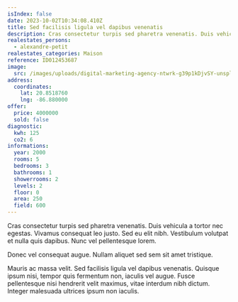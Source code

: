 ```yaml
---
isIndex: false
date: 2023-10-02T10:34:08.410Z
title: Sed facilisis ligula vel dapibus venenatis
description: Cras consectetur turpis sed pharetra venenatis. Duis vehicula a tortor nec egestas.
realestates_persons:
  - alexandre-petit
realestates_categories: Maison
reference: ID012453687
image:
  src: /images/uploads/digital-marketing-agency-ntwrk-g39p1kDjvSY-unsplash.jpg
address:
  coordinates:
    lat: 20.8518760
    lng: -86.880000
offer:
  price: 4000000
  sold: false
diagnostic:
  kwh: 125
  co2: 6
informations:
  year: 2000
  rooms: 5
  bedrooms: 3
  bathrooms: 1
  showerrooms: 2
  levels: 2
  floor: 0
  area: 250
  field: 600
---
```


Cras consectetur turpis sed pharetra venenatis. Duis vehicula a tortor nec egestas. Vivamus consequat leo justo. Sed eu elit nibh. Vestibulum volutpat et nulla quis dapibus. Nunc vel pellentesque lorem.

Donec vel consequat augue. Nullam aliquet sed sem sit amet tristique.

Mauris ac massa velit. Sed facilisis ligula vel dapibus venenatis. Quisque ipsum nisi, tempor quis fermentum non, iaculis vel augue. Fusce pellentesque nisi hendrerit velit maximus, vitae interdum nibh dictum. Integer malesuada ultrices ipsum non iaculis.
